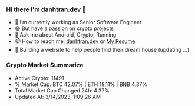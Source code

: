 ### Hi there I'm danhtran.dev 👋

- 🔭 I’m currently working as Senior Software Engineer
- 😄 But have a passion on crypto projects
- 💬 Ask me about Android, Crypto, Running 
- 📫 How to reach me: <a href="https://danhtran.dev" target="_blank">danhtran.dev</a> or <a href="Dan-Resume.pdf" target="_blank">My Resume</a>
- 🌱 Building a website to help people find their dream house (updating ...)

### Crypto Market Summarize
- Active Crypto: 11491
- % Market Cap: BTC 42.07% | ETH 18.11% | BNB 4.37%
- Total Market Cap Changed 24h: 4.37%
- Updated At: 3/14/2023, 1:09:26 AM
